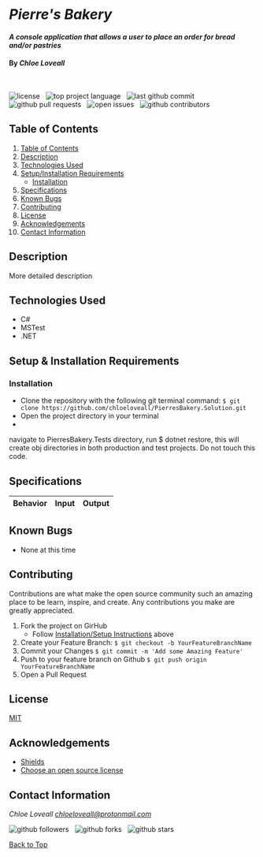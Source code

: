 # _Pierre's Bakery_

#### _A console application that allows a user to place an order for bread and/or pastries_

#### By _**Chloe Loveall**_
<br>

![license](https://img.shields.io/github/license/chloeloveall/PierresBakery.Solution?color=blue&style=flat-square) &nbsp; ![top project language](https://img.shields.io/github/languages/top/chloeloveall/PierresBakery.Solution?style=flat-square) &nbsp; ![last github commit](https://img.shields.io/github/last-commit/chloeloveall/PierresBakery.Solution?style=flat-square) &nbsp; ![github pull requests](https://img.shields.io/github/issues-pr/chloeloveall/PierresBakery.Solution?style=flat-square) &nbsp; ![open issues](https://img.shields.io/github/issues-raw/chloeloveall/PierresBakery.Solution?style=flat-square) &nbsp; ![github contributors](https://img.shields.io/github/contributors/chloeloveall/PierresBakery.Solution?color=brightgreen&style=flat-square)

## Table of Contents

1. [Table of Contents](#table-of-contents)
2. [Description](#description)
4. [Technologies Used](#technologies-used)
5. [Setup/Installation Requirements](#setup-&-installation-requirements)
    * [Installation](#installation)
6. [Specifications](#specifications)
7. [Known Bugs](#known-bugs)
8. [Contributing](#contributing)
9. [License](#license)
10. [Acknowledgements](#acknowledgements)
11. [Contact Information](#contact-information)

## Description

More detailed description

## Technologies Used

* C#
* MSTest
* .NET

## Setup & Installation Requirements

### Installation
* Clone the repository with the following git terminal command: ```$ git clone https://github.com/chloeloveall/PierresBakery.Solution.git```
* Open the project directory in your terminal
* 

navigate to PierresBakery.Tests directory, run $ dotnet restore, this will create obj directories in both production and test projects. Do not touch this code.

## Specifications

| Behavior                                                         | Input  | Output  |
| ---------------------------------------------------------------- | -----: | ------: |

## Known Bugs

* None at this time

## Contributing

Contributions are what make the open source community such an amazing place to be learn, inspire, and create. Any contributions you make are greatly appreciated.

1. Fork the project on GirHub
    * Follow [Installation/Setup Instructions](#setup-&-installation-requirements) above
2. Create your Feature Branch: ```$ git checkout -b YourFeatureBranchName```
3. Commit your Changes ```$ git commit -m 'Add some Amazing Feature'```
4. Push to your feature branch on Github ```$ git push origin YourFeatureBranchName```
5. Open a Pull Request

## License

[MIT](LICENSE.md)

## Acknowledgements

* [Shields](https://shields.io/)
* [Choose an open source license](https://choosealicense.com/)

## Contact Information

_Chloe Loveall <chloeloveall@protonmail.com>_

![github followers](https://img.shields.io/github/followers/chloeloveall?style=social) &nbsp; ![github forks](https://img.shields.io/github/forks/chloeloveall/PierresBakery.Solution?label=Forks&style=social) &nbsp; ![github stars](https://img.shields.io/github/stars/chloeloveall/PierresBakery.Solution?style=social)

[Back to Top](#table-of-contents)